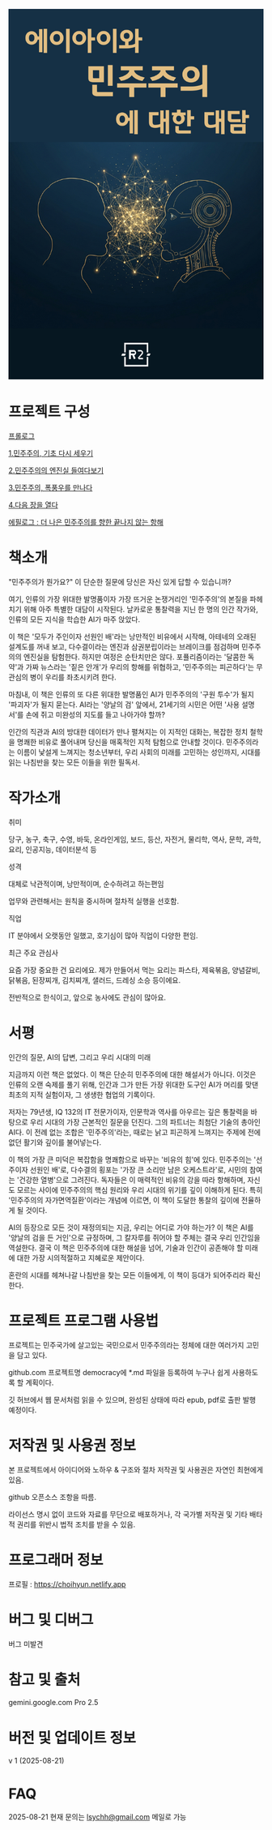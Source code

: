 ![democracy](https://github.com/choicopy-epub/democracy/blob/main/static/images/democracy_cover.jpg)

# 프로젝트 구성
[프롤로그](https://github.com/choicopy-epub/democracy/blob/main/prolog.md)


[1.민주주의, 기초 다시 세우기](https://github.com/choicopy-epub/democracy/blob/main/1.democracy_foundation.md)


[2.민주주의의 엔진실 들여다보기](https://github.com/choicopy-epub/democracy/blob/main/2.democracy_engine.md)


[3.민주주의, 폭풍우를 만나다](https://github.com/choicopy-epub/democracy/blob/main/3.democracy_danger.md)


[4.다음 장을 열다](https://github.com/choicopy-epub/democracy/blob/main/4.next_chapter.md)


[에필로그 : 더 나은 민주주의를 향한 끝나지 않는 항해](https://github.com/choicopy-epub/democracy/blob/main/epilogue.md)


# 책소개
"민주주의가 뭔가요?" 이 단순한 질문에 당신은 자신 있게 답할 수 있습니까?

여기, 인류의 가장 위대한 발명품이자 가장 뜨거운 논쟁거리인 '민주주의'의 본질을 파헤치기 위해 아주 특별한 대담이 시작된다. 날카로운 통찰력을 지닌 한 명의 인간 작가와, 인류의 모든 지식을 학습한 AI가 마주 앉았다.

이 책은 '모두가 주인이자 선원인 배'라는 낭만적인 비유에서 시작해, 아테네의 오래된 설계도를 꺼내 보고, 다수결이라는 엔진과 삼권분립이라는 브레이크를 점검하며 민주주의의 엔진실을 탐험한다. 하지만 여정은 순탄치만은 않다. 포퓰리즘이라는 '달콤한 독약'과 가짜 뉴스라는 '짙은 안개'가 우리의 항해를 위협하고, '민주주의는 피곤하다'는 무관심의 병이 우리를 좌초시키려 한다.

마침내, 이 책은 인류의 또 다른 위대한 발명품인 AI가 민주주의의 '구원 투수'가 될지 '파괴자'가 될지 묻는다. AI라는 '양날의 검' 앞에서, 21세기의 시민은 어떤 '사용 설명서'를 손에 쥐고 미완성의 지도를 들고 나아가야 할까?

인간의 직관과 AI의 방대한 데이터가 만나 펼쳐지는 이 지적인 대화는, 복잡한 정치 철학을 명쾌한 비유로 풀어내며 당신을 매혹적인 지적 탐험으로 안내할 것이다. 민주주의라는 이름이 낯설게 느껴지는 청소년부터, 우리 사회의 미래를 고민하는 성인까지, 시대를 읽는 나침반을 찾는 모든 이들을 위한 필독서.

# 작가소개
취미

당구, 농구, 축구, 수영, 바둑, 온라인게임, 보드, 등산, 자전거, 물리학, 역사, 문학, 과학, 요리, 인공지능, 데이터분석 등

성격

대체로 낙관적이며, 낭만적이며, 순수하려고 하는편임

업무와 관련해서는 원칙을 중시하며 절차적 실행을 선호함.

직업

IT 분야에서 오랫동안 일했고, 호기심이 많아 직업이 다양한 편임.

최근 주요 관심사

요즘 가장 중요한 건 요리에요. 제가 만들어서 먹는 요리는 파스타, 제육볶음, 양념갈비, 닭볶음, 된장찌개, 김치찌개, 샐러드, 드레싱 소승 등이에요.

전반적으로 한식이고, 앞으로 농사에도 관심이 많아요.

# 서평
인간의 질문, AI의 답변, 그리고 우리 시대의 미래

지금까지 이런 책은 없었다. 이 책은 단순히 민주주의에 대한 해설서가 아니다. 이것은 인류의 오랜 숙제를 풀기 위해, 인간과 그가 만든 가장 위대한 도구인 AI가 머리를 맞댄 최초의 지적 실험이자, 그 생생한 협업의 기록이다.

저자는 79년생, IQ 132의 IT 전문가이자, 인문학과 역사를 아우르는 깊은 통찰력을 바탕으로 우리 시대의 가장 근본적인 질문을 던진다. 그의 파트너는 최첨단 기술의 총아인 AI다. 이 전례 없는 조합은 '민주주의'라는, 때로는 낡고 피곤하게 느껴지는 주제에 전에 없던 활기와 깊이를 불어넣는다.

이 책의 가장 큰 미덕은 복잡함을 명쾌함으로 바꾸는 '비유의 힘'에 있다. 민주주의는 '선주이자 선원인 배'로, 다수결의 횡포는 '가장 큰 소리만 남은 오케스트라'로, 시민의 참여는 '건강한 열병'으로 그려진다. 독자들은 이 매력적인 비유의 강을 따라 항해하며, 자신도 모르는 사이에 민주주의의 핵심 원리와 우리 시대의 위기를 깊이 이해하게 된다. 특히 '민주주의의 자가면역질환'이라는 개념에 이르면, 이 책이 도달한 통찰의 깊이에 전율하게 될 것이다.

AI의 등장으로 모든 것이 재정의되는 지금, 우리는 어디로 가야 하는가? 이 책은 AI를 '양날의 검을 든 거인'으로 규정하며, 그 칼자루를 쥐어야 할 주체는 결국 우리 인간임을 역설한다. 결국 이 책은 민주주의에 대한 해설을 넘어, 기술과 인간이 공존해야 할 미래에 대한 가장 시의적절하고 지혜로운 제안이다.

혼란의 시대를 헤쳐나갈 나침반을 찾는 모든 이들에게, 이 책이 등대가 되어주리라 확신한다.

# 프로젝트 프로그램 사용법
프로젝트는 민주국가에 살고있는 국민으로서 민주주의라는 정체에 대한 여러가지 고민을 담고 있다.

github.com 프로젝트명  democracy에 *.md 파일을 등록하여 누구나 쉽게 사용하도록 할 계획이다.

깃 허브에서 웹 문서처럼 읽을 수 있으며, 완성된 상태에 따라 epub, pdf로 출판 발행 예정이다.

# 저작권 및 사용권 정보
본 프로젝트에서 아이디어와 노하우 & 구조와 절차 저작권 및 사용권은 자연인 최현에게 있음.

github 오픈소스 조항을 따름.

라이선스 명시 없이 코드와 자료를 무단으로 배포하거나, 각 국가별 저작권 및 기타 배타적 권리를 위반시 법적 조치를 받을 수 있음.

# 프로그래머 정보
프로필 : https://choihyun.netlify.app

# 버그 및 디버그
버그 미발견

# 참고 및 출처
gemini.google.com Pro 2.5

# 버전 및 업데이트 정보
v 1 (2025-08-21) 

# FAQ
2025-08-21 현재 문의는 lsychh@gmail.com 메일로 가능